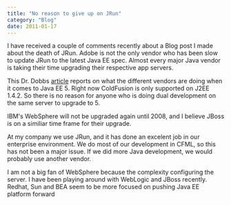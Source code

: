 ```yaml
---
title: "No reason to give up on JRun"
category: "Blog"
date: 2011-01-17
---
```



I have received a couple of comments recently about a Blog post I made about the death of JRun. Adobe is not the only vendor who has been slow to update JRun to the latest Java EE spec. Almost every major Java vendor is taking their time upgrading their respective app servers.

This Dr. Dobbs [article](http://www.ddj.com/dept/java/193302854) reports on what the different vendors are doing when it comes to Java EE 5\. Right now ColdFusion is only supported on J2EE 1.4.2\. So there is no reason for anyone who is doing dual development on the same server to upgrade to 5.

IBM's WebSphere will not be upgraded again until 2008, and I believe JBoss is on a similiar time frame for their upgrade.

At my company we use JRun, and it has done an excelent job in our enterprise environment. We do most of our development in CFML, so this has not been a major issue. If we did more Java development, we would probably use another vendor.

I am not a big fan of WebSphere because the complexity configuring the server. I have been playing around with WebLogic and JBoss recently. Redhat, Sun and BEA seem to be more focused on pushing Java EE platform forward